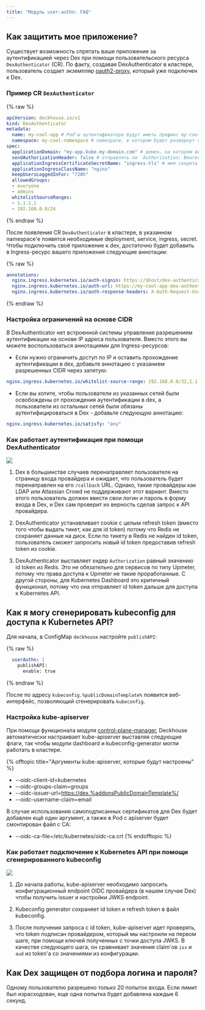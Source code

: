 ```yaml
---
title: "Модуль user-authn: FAQ"
---
```


## Как защитить мое приложение?

Существует возможность спрятать ваше приложение за аутентификацией через Dex при помощи пользовательского ресурса `DexAuthenticator` (CR).
По факту, создавая DexAuthenticator в кластере, пользователь создает экземпляр [oauth2-proxy](https://github.com/pusher/oauth2_proxy), который уже подключен к Dex.

### Пример CR `DexAuthenticator`

{% raw %}

```yaml
apiVersion: deckhouse.io/v1
kind: DexAuthenticator
metadata:
  name: my-cool-app # Pod'ы аутентификатора будут иметь префикс my-cool-app
  namespace: my-cool-namespace # namespace, в котором будет развернут dex-authenticator
spec:
  applicationDomain: "my-app.kube.my-domain.com" # домен, на котором висит ваше приложение
  sendAuthorizationHeader: false # отправлять ли `Authorization: Bearer` header приложению, полезно в связке с auth_request в nginx
  applicationIngressCertificateSecretName: "ingress-tls" # имя секрета с tls сертификатом
  applicationIngressClassName: "nginx"
  keepUsersLoggedInFor: "720h"
  allowedGroups:
  - everyone
  - admins
  whitelistSourceRanges:
  - 1.1.1.1
  - 192.168.0.0/24
```

{% endraw %}

После появления CR `DexAuthenticator` в кластере, в указанном namespace'е появятся необходимые deployment, service, ingress, secret.
Чтобы подключить своё приложение к dex, достаточно будет добавить в Ingress-ресурс вашего приложения следующие аннотации:

{% raw %}

```yaml
annotations:
  nginx.ingress.kubernetes.io/auth-signin: https://$host/dex-authenticator/sign_in
  nginx.ingress.kubernetes.io/auth-url: https://my-cool-app-dex-authenticator.my-cool-namespace.svc.{{ домен вашего кластера, например | cluster.local }}/dex-authenticator/auth
  nginx.ingress.kubernetes.io/auth-response-headers: X-Auth-Request-User,X-Auth-Request-Email
```

{% endraw %}

### Настройка ограничений на основе CIDR

В DexAuthenticator нет встроенной системы управления разрешением аутентификации на основе IP адреса пользователя. Вместо этого вы можете воспользоваться аннотациями для Ingress-ресурсов:

* Если нужно ограничить доступ по IP и оставить прохождение аутентификации в dex, добавьте аннотацию с указанием разрешенных CIDR через запятую:

```yaml
nginx.ingress.kubernetes.io/whitelist-source-range: 192.168.0.0/32,1.1.1.1`
```

* Если вы хотите, чтобы пользователи из указанных сетей были освобождены от прохождения аутентификации в dex, а пользователи из остальных сетей были обязаны аутентифицироваться в Dex - добавьте следующую аннотацию:

```yaml
nginx.ingress.kubernetes.io/satisfy: "any"
```

### Как работает аутентификация при помощи DexAuthenticator

<img src="../../images/150-user-authn/dex_login.svg">

1. Dex в большинстве случаев перенаправляет пользователя на страницу входа провайдера и ожидает, что пользователь будет перенаправлен на его `/callback` URL. Однако, такие провайдеры как LDAP или Atlassian Crowd не поддерживают этот вариант. Вместо этого пользователь должен ввести свои логин и пароль в форму входа в Dex, и Dex сам проверит их верность сделав запрос к API провайдера.

2. DexAuthenticator устанавливает cookie с целым refresh token (вместо того чтобы выдать тикет, как для id token) потому что Redis не сохраняет данные на диск.
Если по тикету в Redis не найден id token, пользователь сможет запросить новый id token предоставив refresh token из cookie.

3. DexAuthenticator выставляет хидер `Authorization` равный значению id token из Redis. Это не обязательно для сервисов по типу Upmeter, потому что права доступа к Upmeter не такие проработанные.
С другой стороны, для Kubernetes Dashboard это критичный функционал, потому что она отправляет id token дальше для доступа к Kubernetes API.

## Как я могу сгенерировать kubeconfig для доступа к Kubernetes API?

Для начала, в ConfigMap `deckhouse` настройте `publishAPI`:

{% raw %}

```yaml
  userAuthn: |
    publishAPI:
      enable: true
```

{% endraw %}

После по адресу `kubeconfig.%publicDomainTemplate%` появится веб-интерфейс, позволяющий сгенерировать `kubeconfig`.

### Настройка kube-apiserver

При помощи функционала модуля [control-plane-manager](../../modules/040-control-plane-manager/), Deckhouse автоматически настраивает kube-apiserver выставляя следующие флаги, так чтобы модули dashboard и kubeconfig-generator могли работать в кластере.

{% offtopic title="Аргументы kube-apiserver, которые будут настроены" %}

* --oidc-client-id=kubernetes
* --oidc-groups-claim=groups
* --oidc-issuer-url=<https://dex.%addonsPublicDomainTemplate%/>
* --oidc-username-claim=email

В случае использования самоподписанных сертификатов для Dex будет добавлен ещё один аргумент, а также в Pod с apiserver будет смонтирован файл с CA:

* --oidc-ca-file=/etc/kubernetes/oidc-ca.crt
  {% endofftopic %}

### Как работает подключение к Kubernetes API при помощи сгенерированного kubeconfig

<img src="../../images/150-user-authn/kubeconfig_dex.svg">

1. До начала работы, kube-apiserver необходимо запросить конфигурационный endpoint OIDC провайдера (в нашем случае Dex) чтобы получить issuer и настройки JWKS endpoint.

2. Kubeconfig generator сохраняет id token и refresh token в файл kubeconfig.

3. После получения запроса с id token, kube-apiserver идет проверять, что token подписан провайдером, который мы настроили на первом шаге, при помощи ключей полученных с точки доступа JWKS. В качестве следующего шага, он сравнивает значения claim'ов `iss` и `aud` из token'а со значениями из конфигурации.

## Как Dex защищен от подбора логина и пароля?

Одному пользователю разрешено только 20 попыток входа. Если лимит был израсходован, еще одна попытка будет добавлена каждые 6 секунд.
